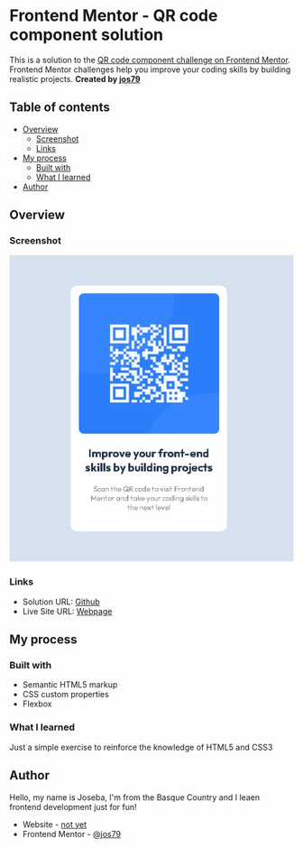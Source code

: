 # Frontend Mentor - QR code component solution

This is a solution to the [QR code component challenge on Frontend Mentor](https://www.frontendmentor.io/challenges/qr-code-component-iux_sIO_H). Frontend Mentor challenges help you improve your coding skills by building realistic projects. 
**Created by [jos79](#author)**

## Table of contents

- [Overview](#overview)
  - [Screenshot](#screenshot)
  - [Links](#links)
- [My process](#my-process)
  - [Built with](#built-with)
  - [What I learned](#what-i-learned)
- [Author](#author)

## Overview

### Screenshot

![](./screenshot.jpg)

### Links

- Solution URL: [Github](https://github.com/jos79/fem-qr-code-component)
- Live Site URL: [Webpage](https://jos79.github.io/fem-qr-code-component/)

## My process

### Built with

- Semantic HTML5 markup
- CSS custom properties
- Flexbox

### What I learned

Just a simple exercise to reinforce the knowledge of HTML5 and CSS3

## Author

Hello, my name is Joseba, I'm from the Basque Country and I leaen frontend development just for fun!

- Website - [not yet](https://www.google.com)
- Frontend Mentor - [@jos79](https://www.frontendmentor.io/profile/jos79)

